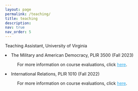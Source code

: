 ```yaml
---
layout: page
permalink: /teaching/
title: teaching
description:
nav: true
nav_order: 5
---
```


Teaching Assistant, University of Virginia

<div>
  <li>The Military and American Democracy, PLIR 3500 (Fall 2023)
  <br>
  <p style="font-size: 14px; text-indent:40px;">
    For more information on course evaluations, click <a href="https://www.dropbox.com/scl/fi/1exb93scxeric1ykc52jx/Report-for-PLIR-3500-101-Special-Topics-PLIR-3500-102-Special-Topics-PLIR-3500-103-Special-Topics-Sowon-Park_dfa35ac0-5d0c-461c-839e-ccca667da9f3en-US.pdf?rlkey=ksthqv28w3n3lvj2io620ylfd&st=zcps525z&dl=0" style="color:#2CABEA; text-decoration: underline;">here</a>.</p>
    </li>

  <li>International Relations, PLIR 1010 (Fall 2022)
  <br>
  <p style="font-size: 14px; text-indent:40px;">
    For more information on course evaluations, click <a href="https://www.dropbox.com/scl/fi/0bbzu1busjl4ez0jcudjm/Report-for-PLIR-1010-104-International-Relations-PLIR-1010-105-International-Relations-PLIR-1010-106-Internati_94FD126C-0B44-4D1E-939F-0F5C7090C3F0en-US.pdf?rlkey=87p30cnz4mxuwfizfa5wwl1f8&st=vllzv8mn&dl=0" style="color:#2CABEA; text-decoration: underline;">here</a>.</p>
    </li>
</div>
